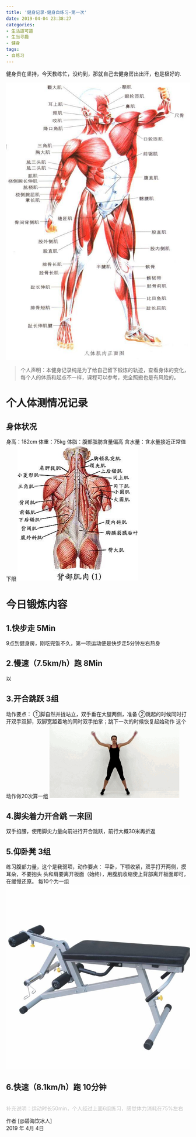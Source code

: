 ```yaml
---
title: '健身记录-健身自练习-第一次'
date: 2019-04-04 23:38:27
categories:
- 生活道可道
- 生当寻趣
- 健身
tags:
- 自练习
---
```





健身贵在坚持，今天教练忙，没约到，那就自己去健身房出出汗，也是极好的.

![](https://raw.githubusercontent.com/liruixue/muqiaosite/master/images/life-gym/class3-front-muscle.jpg)
<!-- more -->
>个人声明：本健身记录纯是为了给自己留下锻炼的轨迹，查看身体的变化，每个人的体质和起点不一样，课程可以参考，完全照搬也是有风险的。

#  个人体测情况记录
##  身体状况
身高：182cm
体重：75kg
体脂：腹部脂肪含量偏高
含水量：含水量接近正常值下限
![](https://raw.githubusercontent.com/liruixue/muqiaosite/master/images/life-gym/class3-back-muscle.jpg)
#  今日锻炼内容
##  1.快步走   5Min
9点到健身房，刚吃完饭不久，第一项运动便是快步走5分钟左右热身
##  2.慢速（7.5km/h）跑   8Min
以
##  3.开合跳跃   3组
动作要点：
①脚自然并拢站立，双手垂在大腿两侧，准备
②跳起的时候同时打开双手双脚，双脚宽距着地的同时双手拍掌；跳下一次的时候恢复起始动作
这个动作做20次算一组
![](https://raw.githubusercontent.com/liruixue/muqiaosite/master/images/life-gym/class1-jump-papa.gif)
##  4.脚尖着力开合跳  一来回
双手掐腰，使用脚尖力量向前进行开合跳跃，前行大概30米再折返
##  5.仰卧凳  3组
练习腹部力量，这个是我弱项，动作要点：
平卧，下颚收紧，双手打开两侧，摸耳朵，不要抱头
头和肩要离开板面（始终），用腹肌收缩使上背部离开板面即可，在缓慢还原。
每10个为一组
![](https://raw.githubusercontent.com/liruixue/muqiaosite/master/images/life-gym/class2-yangwodeng.jpg)
##  6.快速（8.1km/h）跑  10分钟


<br/>
<font color=#c3c3c3>补充说明：运动时长50min，个人经过上面6组练习，感觉体力消耗在75%左右</font>
    
作者 [@碧海饮冰人]    
2019 年 4月 4日    




